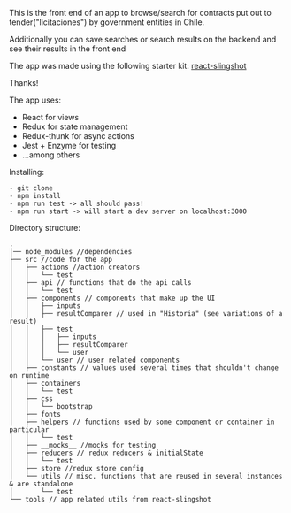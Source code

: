 This is the front end of an app to browse/search for contracts put out to tender("licitaciones") by government entities in Chile.

Additionally you can save searches or search results on the backend and see their
results in the front end

The app was made using the following starter kit: [react-slingshot](https://github.com/coryhouse/react-slingshot)

Thanks!

The app uses:

- React for views
- Redux for state management
- Redux-thunk for async actions
- Jest + Enzyme for testing
- ...among others

Installing:

    - git clone
    - npm install
    - npm run test -> all should pass!
    - npm run start -> will start a dev server on localhost:3000


Directory structure: 
```
.
│── node_modules //dependencies
├── src //code for the app
│   ├── actions //action creators
│   │   └── test
│   ├── api // functions that do the api calls
│   │   └── test
│   ├── components // components that make up the UI
│   │   ├── inputs 
│   │   ├── resultComparer // used in "Historia" (see variations of a result)
│   │   ├── test
│   │   │   ├── inputs
│   │   │   ├── resultComparer
│   │   │   └── user
│   │   └── user // user related components
│   ├── constants // values used several times that shouldn't change on runtime
│   ├── containers
│   │   └── test
│   ├── css 
│   │   └── bootstrap
│   ├── fonts
│   ├── helpers // functions used by some component or container in particular
│   │   └── test
│   ├── __mocks__ //mocks for testing
│   ├── reducers // redux reducers & initialState
│   │   └── test
│   ├── store //redux store config
│   └── utils // misc. functions that are reused in several instances & are standalone
│       └── test
└── tools // app related utils from react-slingshot


```


